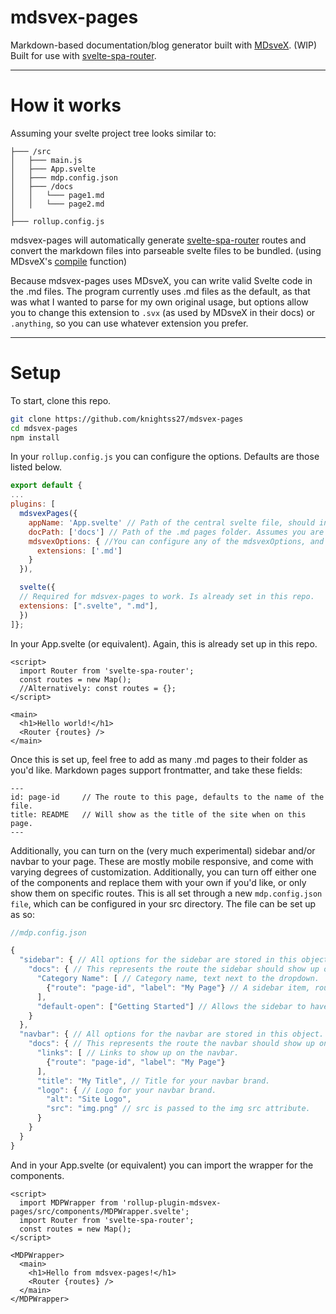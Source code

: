 # mdsvex-pages

Markdown-based documentation/blog generator built with [MDsveX](https://mdsvex.com/). (WIP)
<br>
Built for use with [svelte-spa-router](https://github.com/ItalyPaleAle/svelte-spa-router).
<br>

---
# How it works

Assuming your svelte project tree looks similar to:

```
├─── /src
│   ├─── main.js
│   ├─── App.svelte
│   ├─── mdp.config.json
│   ├─── /docs
│   │   └─── page1.md
│   │   └─── page2.md
│   
├─── rollup.config.js
```

mdsvex-pages will automatically generate [svelte-spa-router](https://github.com/ItalyPaleAle/svelte-spa-router) routes and convert the markdown files into parseable svelte files to be bundled. (using MDsveX's [compile](https://mdsvex.com/docs#use-it) function)

Because mdsvex-pages uses MDsveX, you can write valid Svelte code in the .md files. The program currently uses .md files as the default, as that was what I wanted to parse for my own original usage, but options allow you to change this extension to `.svx` (as used by MDsveX in their docs) or `.anything`, so you can use whatever extension you prefer. 

---
# Setup

To start, clone this repo.

```bash
git clone https://github.com/knightss27/mdsvex-pages
cd mdsvex-pages
npm install
```  

In your `rollup.config.js` you can configure the options. Defaults are those listed below.

```js
export default {
...
plugins: [
  mdsvexPages({
    appName: 'App.svelte' // Path of the central svelte file, should include your Router component. Assumes you are in /src.
    docPath: ['docs'] // Path of the .md pages folder. Assumes you are in /src and can take multiple routes.
    mdsvexOptions: { //You can configure any of the mdsvexOptions, and they will be passed to mdsvex.
      extensions: ['.md'] 
    }
  }),

  svelte({
  // Required for mdsvex-pages to work. Is already set in this repo. 
  extensions: [".svelte", ".md"],
  })
]};
```

In your App.svelte (or equivalent). Again, this is already set up in this repo.

```svelte
<script>
  import Router from 'svelte-spa-router';
  const routes = new Map();
  //Alternatively: const routes = {};
</script>

<main>
  <h1>Hello world!</h1>
  <Router {routes} />
</main>
```

Once this is set up, feel free to add as many .md pages to their folder as you'd like.
Markdown pages support frontmatter, and take these fields:

```
---
id: page-id     // The route to this page, defaults to the name of the file.
title: README   // Will show as the title of the site when on this page.
---
```

Additionally, you can turn on the (very much experimental) sidebar and/or navbar to your page. These are mostly mobile responsive, and come with varying degrees of customization. Additionally, you can turn off either one of the components and replace them with your own if you'd like, or only show them on specific routes. This is all set through a new `mdp.config.json file`, which can be configured in your src directory. The file can be set up as so:

```js
//mdp.config.json

{
  "sidebar": { // All options for the sidebar are stored in this object.
    "docs": { // This represents the route the sidebar should show up on.
      "Category Name": [ // Category name, text next to the dropdown.
        {"route": "page-id", "label": "My Page"} // A sidebar item, route for page id relative to the sidebar route.
      ],
      "default-open": ["Getting Started"] // Allows the sidebar to have these categories open by default, must use the same string as you did for the category.
    }
  },
  "navbar": { // All options for the navbar are stored in this object.
    "docs": { // This represents the route the navbar should show up on.
      "links": [ // Links to show up on the navbar.
        {"route": "page-id", "label": "My Page"}
      ],
      "title": "My Title", // Title for your navbar brand.
      "logo": { // Logo for your navbar brand.
        "alt": "Site Logo",
        "src": "img.png" // src is passed to the img src attribute.
      }
    }
  }
}
```

And in your App.svelte (or equivalent) you can import the wrapper for the components.

```svelte
<script>
  import MDPWrapper from 'rollup-plugin-mdsvex-pages/src/components/MDPWrapper.svelte';
  import Router from 'svelte-spa-router';
  const routes = new Map();
</script>

<MDPWrapper>
  <main>
    <h1>Hello from mdsvex-pages!</h1>
    <Router {routes} />
  </main>
</MDPWrapper>
```
